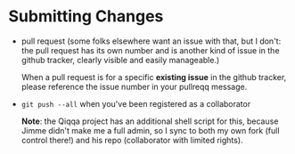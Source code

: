 # Submitting Changes

- pull request (some folks elsewhere want an issue with that, but I don't: the pull request has its own number and is another kind of issue in the github tracker, clearly visible and easily manageable.)

  When a pull request is for a specific **existing issue** in the github tracker, please reference the issue number in your pullreqq message.
  
- `git push --all` when you've been registered as a collaborator

  **Note**: the Qiqqa project has an additional shell script for this, because Jimme didn't make me a full admin, so I sync to both my own fork (full control there!) and his repo (collaborator with limited rights).
